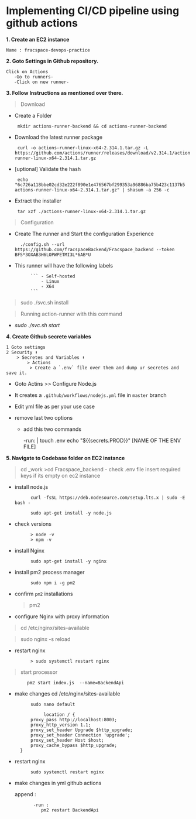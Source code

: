 # Implementing CI/CD pipeline using github actions 

**1. Create an EC2 instance** 

    Name : fracspace-devops-practice

**2. Goto Settings in Github repository.**

    Click on Actions
       -Go to runners-
       -Click on new runner-
**3. Follow Instructions as mentioned over there.**
 > Download
 - Create a Folder
    
        mkdir actions-runner-backend && cd actions-runner-backend

 - Download the latest runner package


        curl -o actions-runner-linux-x64-2.314.1.tar.gz -L https://github.com/actions/runner/releases/download/v2.314.1/actions-runner-linux-x64-2.314.1.tar.gz 

 - [uptional] Validate the hash

        echo "6c726a118bbe02cd32e222f890e1e476567bf299353a96886ba75b423c1137b5     actions-runner-linux-x64-2.314.1.tar.gz" | shasum -a 256 -c
 - Extract the installer

        tar xzf ./actions-runner-linux-x64-2.314.1.tar.gz
    
> Configuration

- Create The runner and Start the configuration Experience

        ./config.sh --url https://github.com/fracspaceBackend/Fracspace_backend --token BFS*3OXAB3H6LOPWPETMI3L*6AB*U
- This runner will have the following labels 

            ``` - Self-hosted
                - Linux 
                - X64
            ```

>   sudo ./svc.sh install 

>   Running action-runner with this command 
- *sudo ./svc.sh start*
 
**4. Create Github secrete variables**

    1 Goto settings
    2 Security ⬇️
        > Secretes and Variables ⬇️
            > Actions 
             > Create a `.env` file over them and dump ur secretes and save it.

- Goto Actins >> Configure Node.js

- It creates a `.github/workflows/nodejs.yml` file in `master` branch
- Edit yml file as per your use case

- remove last two options 
    - add this two commands

        -run: |
            touch .env
            echo  "${{secrets.PROD}}"        \[NAME OF THE ENV FILE]


**5. Navigate to Codebase folder on EC2 instance**
> cd _work
    >cd Fracspace_backend
      - check .env file 
        insert required keys if its empty
> on ec2 instance 
- install node.js

            curl -fsSL https://deb.nodesource.com/setup.lts.x | sudo -E bash -

            sudo apt-get install -y node.js

- check versions

            > node -v
            > npm -v


- install Nginx 

            sudo apt-get install -y nginx

- install pm2 process manager

            sudo npm i -g pm2

- confirm `pm2` installations
     
     > pm2

- configure Nginx with proxy information

> cd /etc/nginx/sites-available

> sudo nginx -s reload

- restart nginx 

            > sudo systemctl restart nginx

> start processor

            pm2 start index.js  --name=BackendApi

- make changes
            cd /etc/nginx/sites-available

            sudo nano default

                 location / {
            proxy_pass http://localhost:8003;
            proxy_http_version 1.1;
            proxy_set_header Upgrade $http_upgrade;
            proxy_set_header Connection 'upgrade';
            proxy_set_header Host $host;
            proxy_cache_bypass $http_upgrade;
        }

- restart nginx

            sudo systemctl restart nginx

- make changes in yml github actions

    append : 
             
             -run : 
                pm2 restart BackendApi 






















